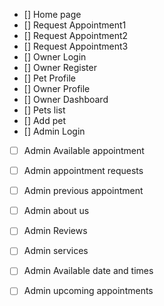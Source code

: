 - [] Home page
- [] Request Appointment1
- [] Request Appointment2
- [] Request Appointment3
- [] Owner Login
- [] Owner Register
- [] Pet Profile
- [] Owner Profile
- [] Owner Dashboard
- [] Pets list
- [] Add pet
- [] Admin Login
- [ ] Admin Available appointment
- [ ] Admin appointment requests
- [ ] Admin previous appointment
- [ ] Admin about us
- [ ] Admin Reviews
- [ ] Admin services
- [ ] Admin Available date and times
- [ ] Admin upcoming appointments



